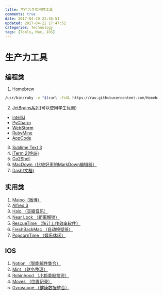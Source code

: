```yaml
---
title: 生产力与实用性工具
comments: true
date: 2017-04-20 22:46:51
updated: 2017-04-22 17:47:52
categories: Technology
tags: [Tools, Mac, IOS]
---
```

# 生产力工具
## 编程类
1. [Homebrew](https://brew.sh/)
```bash
/usr/bin/ruby -e "$(curl -fsSL https://raw.githubusercontent.com/Homebrew/install/master/install)"
```
2. [JetBrains系列](https://www.jetbrains.com)(可以使用学生优惠)
 * [IntelliJ](https://www.jetbrains.com/idea)
 * [PyCharm](https://www.jetbrains.com/pycharm)
 * [WebStorm](https://www.jetbrains.com/webstorm)
 * [RubyMine](https://www.jetbrains.com/ruby)
 * [AppCode](https://www.jetbrains.com/objc)
 <!--More-->
3. [Sublime Text 3](https://www.sublimetext.com/3)
4. [iTerm 2(终端)](https://www.iterm2.com/)
5. [Go2Shell](http://zipzapmac.com/go2shell)
6. [MacDown（比较好用的MarkDown编辑器）](https://macdown.uranusjr.com/)
7. [Dash(文档)](https://kapeli.com/dash)


## 实用类
1. [Maipo（微博）](http://weiboformac.sinaapp.com/)
2. [Alfred 3](https://www.alfredapp.com/)
3. [Halo （豆瓣音乐）](http://olsa1d2zk.bkt.clouddn.com/Halo_v1.5.3.zip)
4. [Near Lock （距离解锁）](https://nearlock.me/)
5. [RescueTime （统计工作效率软件）](https://www.rescuetime.com/)
6. [FreshBackMac （自动换壁纸）](http://arkanath.com/FreshBackMac/)
7. [PopcornTime （娱乐休闲）](https://popcorn-time.to/)

## IOS
1. [Notion （智能邮件集合）](https://notion.ai/)
2. [Mint （财务整理）](https://mint.intuit.com/)
3. [Robinhood （小额美股投资）](https://robinhood.com)
4. [Moves （位置记录）](https://www.moves-app.com/)
5. [Gyroscope （健康数据整合）](https://gyrosco.pe/)





